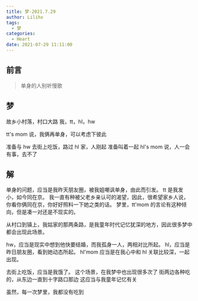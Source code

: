 ```yaml
---
title: 梦-2021.7.29
author: Lilihx
tags:
  - 梦
categories:
  - Heart
date: 2021-07-29 11:11:00
---
```


## 前言
> 单身的人别听慢歌

<!--more-->

## 梦
故乡小村落，村口大路
我，tt，hl，hw

tt's mom 说，我俩再单身，可以考虑下彼此

准备与 hw 去街上吃饭，路过 hl 家，人刚起
准备叫着一起
hl's mom 说，人一会有事，去不了

## 解

单身的问题，应当是我昨天朋友圈，被我姐嘲讽单身，由此而引发。
tt 是我发小，如今同在京。
我一直有种被父老乡亲认可的渴望，因此，很希望家乡人说，你看你俩同在京，你好好照料一下她之类的话。
梦里，tt'mom 的言论有这种倾向，但是凑一对还是不现实的。

从村口到镇上，我姑家的那两条路，是我童年时代记忆犹深的地方，因此很多梦中都会出现此场景。

hw，应当是现实中想到他快要结婚，而我孤身一人，两相对比所起。
hl，应当是昨日朋友圈，看到她动态所起。
hl'mom 应当是在我心中和 hl 关联比较深，一起出现。

去街上吃饭，应当是我饿了。
这个场景，在我梦中也出现很多次了
街两边各种吃的，从东边一直到十字路口那边
这应当与我童年记忆有关

虽然，每一次梦里，我都没有吃到